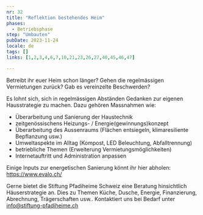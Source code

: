 ```yaml
---
nr: 32
title: "Reflektion bestehendes Heim"
phases:
  - Betriebsphase
step: "Umbauten"
pubDate: 2023-11-24
locale: de
tags: []
links: [1,2,3,4,6,7,10,21,23,26,27,40,45,46,47]

---
```


Betreibt ihr euer Heim schon länger? Gehen die regelmässigen Vermietungen zurück? Gab es vereinzelte Beschwerden?

Es lohnt sich, sich in regelmässigen Abständen Gedanken zur eigenen Hausstrategie zu machen. Dazu gehören Massnahmen wie:

- Überarbeitung und Sanierung der Haustechnik
- zeitgenössischens Heizungs- / Energie(gewinnungs)konzept
- Überarbeitung des Aussenraums (Flächen entsiegeln, klimaresiliente Bepflanzung usw.)
- Umweltaspekte im Alltag (Kompost, LED Beleuchtung, Abfalltrennung)
- betriebliche Themen (Erweiterung Vermietungsmöglichkeiten)
- Internetauftritt und Administration anpassen

Einige Inputs zur energetischen Sanierung könnt ihr hier abholen: <https://www.evalo.ch/>

Gerne bietet die Stiftung Pfadiheime Schweiz eine Beratung hinsichtlich Häuserstrategie an. Dies zu Themen Küche, Dusche, Energie, Finanzierung, Abrechnung, Trägerschaften usw.. Kontaktiert uns bei Bedarf unter <info@stiftung-pfadiheime.ch>
